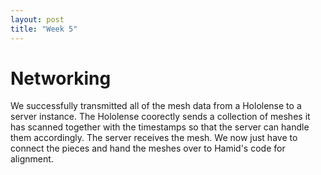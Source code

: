 ```yaml
---
layout: post
title: "Week 5"
---
```



# Networking
We successfully transmitted all of the mesh data from a Hololense to a server instance. The Hololense coorectly sends a collection of meshes it has scanned together with the timestamps so that the server can handle them accordingly. The server receives the mesh. We now just have to connect the pieces and hand the meshes over to Hamid's code for alignment.
